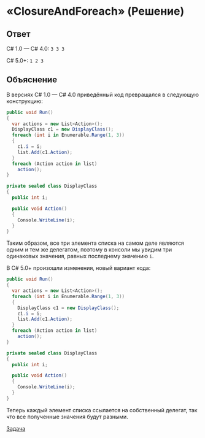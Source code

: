 # «ClosureAndForeach» (Решение)

## Ответ

C# 1.0 — C# 4.0: `3 3 3`

C# 5.0+: `1 2 3`

## Объяснение

В версиях C# 1.0 — C# 4.0 приведённый код превращался в следующую конструкцию:

```cs
public void Run()
{
  var actions = new List<Action>();
  DisplayClass c1 = new DisplayClass();
  foreach (int i in Enumerable.Range(1, 3))
  {
    с1.i = i;
    list.Add(c1.Action);
  }
  foreach (Action action in list)
    action();
}

private sealed class DisplayClass
{
  public int i;

  public void Action()
  {
    Console.WriteLine(i);
  }
}
```

Таким образом, все три элемента списка на самом деле являются одним и тем же делегатом, поэтому в консоли мы увидим три одинаковых значения, равных последнему значению `i`.

В С# 5.0+ произошли изменения, новый вариант кода:

```cs
public void Run()
{
  var actions = new List<Action>();
  foreach (int i in Enumerable.Range(1, 3))
  {
    DisplayClass c1 = new DisplayClass();
    с1.i = i;
    list.Add(c1.Action);
  }
  foreach (Action action in list)
    action();
}

private sealed class DisplayClass
{
  public int i;

  public void Action()
  {
    Console.WriteLine(i);
  }
}
```

Теперь каждый элемент списка ссылается на собственный делегат, так что все полученные значения будут разными.

[Задача](./ClosureAndForeach-P.md)